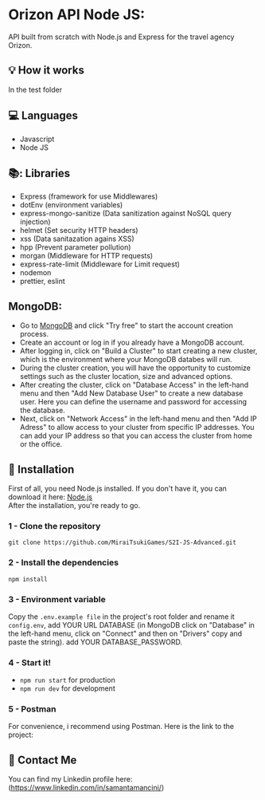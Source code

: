 # Orizon API Node JS: 
API built from scratch with Node.js and Express for the travel agency Orizon.
## :bulb: How it works
In the test folder 
## :computer: Languages
- Javascript
- Node JS
  
## 📚: Libraries
- Express (framework for use Middlewares)
- dotEnv (environment variables)
- express-mongo-sanitize (Data sanitization against NoSQL query injection)
- helmet (Set security HTTP headers)
- xss (Data sanitazation agains XSS)
- hpp (Prevent parameter pollution)
- morgan (Middleware for HTTP requests)
- express-rate-limit (Middleware for Limit request)
- nodemon 
- prettier, eslint

## MongoDB: 
- Go to [MongoDB](https://www.mongodb.com/atlas/database) and click "Try free" to start the account creation process.
- Create an account or log in if you already have a MongoDB account. 
- After logging in, click on "Build a Cluster" to start creating a new cluster, which is the environment where your MongoDB databes will run.
- During the cluster creation, you will have the opportunity to customize settings such as the cluster location, size and advanced options.
- After creating the cluster, click on "Database Access" in the left-hand menu and then "Add New Database User" to create a new database user.
Here you can define the username and password for accessing the database.
- Next, click on "Network Access" in the left-hand menu and then "Add IP Adress" to allow access to your cluster from specific IP addresses. You can add your IP address so that you can access the cluster from home or the office.

## :floppy_disk: Installation

First of all, you need Node.js installed.
If you don't have it, you can download it here:
[Node.js](https://nodejs.org/en)<br>
After the installation, you're ready to go.

### 1 - Clone the repository

`git clone https://github.com/MiraiTsukiGames/S2I-JS-Advanced.git`

### 2 - Install the dependencies

`npm install`

### 3 - Environment variable

Copy the `.env.example file` in the project's root folder and rename it `config.env`, add YOUR URL DATABASE (in MongoDB click on "Database" in the left-hand menu, click on "Connect" and then on "Drivers" copy and paste the string).
add YOUR DATABASE_PASSWORD.

### 4 - Start it!

- `npm run start` for production
- `npm run dev` for development

### 5 - Postman
For convenience, i recommend using Postman. Here is the link to the project:

## :e-mail: Contact Me

You can find my Linkedin profile here: (https://www.linkedin.com/in/samantamancini/)
